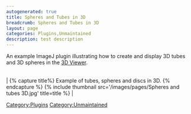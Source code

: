 ```yaml
---
autogenerated: true
title: Spheres and Tubes in 3D
breadcrumb: Spheres and Tubes in 3D
layout: page
categories: Plugins,Unmaintained
description: test description
---
```


An example ImageJ plugin illustrating how to create and display 3D tubes and 3D spheres in the [3D Viewer](3D_Viewer "wikilink").

|                                                                                                                                                  |
| ------------------------------------------------------------------------------------------------------------------------------------------------ |
| 
{% capture title%}
 Example of tubes, spheres and discs in 3D. 
{% endcapture %}
{% include thumbnail src='/images/pages/Spheres and tubes 3D.jpg' title=title %} |

[Category:Plugins](Category_Plugins "wikilink") [Category:Unmaintained](Category_Unmaintained "wikilink")
